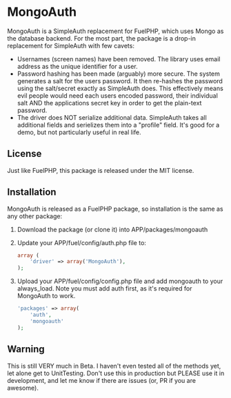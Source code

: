 MongoAuth
=========

MongoAuth is a SimpleAuth replacement for FuelPHP, which uses Mongo as
the database backend. For the most part, the package is a drop-in 
replacement for SimpleAuth with few cavets:

* Usernames (screen names) have been removed. The library uses
email address as the unique identifier for a user.
* Password hashing has been made (arguably) more secure. The system generates
a salt for the users password. It then re-hashes the password using the 
salt/secret exactly as SimpleAuth does. This effectively means evil people 
would need each users encoded password, their individual salt AND the 
applications secret key in order to get the plain-text password.
* The driver does NOT serialize additional data. SimpleAuth takes all 
additional fields and serielizes them into a "profile" field. It's good for 
a demo, but not particularly useful in real life. 

License
-------

Just like FuelPHP, this package is released under the MIT license.

Installation
------------

MongoAuth is released as a FuelPHP package, so installation is the same as 
any other package:

1. Download the package (or clone it) into APP/packages/mongoauth
2. Update your APP/fuel/config/auth.php file to:
	
	```php
	array (
		'driver' => array('MongoAuth'),
	);
	```

3. Upload your APP/fuel/config/config.php file and add mongoauth to your 
always_load. Note you must add auth first, as it's required for MongoAuth 
to work.

	```php
	'packages' => array(
		'auth',
		'mongoauth'
	);
	```

Warning
-------

This is still VERY much in Beta. I haven't even tested all of the methods yet, 
let alone get to UnitTesting. Don't use this in production but PLEASE use 
it in development, and let me know if there are issues (or, PR if you are
awesome).
